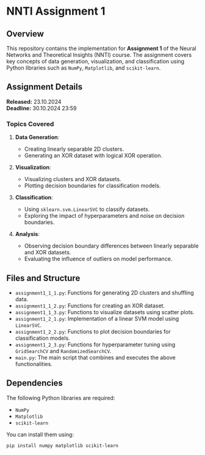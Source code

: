 # NNTI Assignment 1

## Overview
This repository contains the implementation for **Assignment 1** of the Neural Networks and Theoretical Insights (NNTI) course. The assignment covers key concepts of data generation, visualization, and classification using Python libraries such as `NumPy`, `Matplotlib`, and `scikit-learn`.

## Assignment Details
**Released:** 23.10.2024  
**Deadline:** 30.10.2024 23:59  

### Topics Covered
1. **Data Generation**:
   - Creating linearly separable 2D clusters.
   - Generating an XOR dataset with logical XOR operation.

2. **Visualization**:
   - Visualizing clusters and XOR datasets.
   - Plotting decision boundaries for classification models.

3. **Classification**:
   - Using `sklearn.svm.LinearSVC` to classify datasets.
   - Exploring the impact of hyperparameters and noise on decision boundaries.

4. **Analysis**:
   - Observing decision boundary differences between linearly separable and XOR datasets.
   - Evaluating the influence of outliers on model performance.

## Files and Structure
- `assignment1_1_1.py`: Functions for generating 2D clusters and shuffling data.
- `assignment1_1_2.py`: Functions for creating an XOR dataset.
- `assignment1_1_3.py`: Functions to visualize datasets using scatter plots.
- `assignment1_2_1.py`: Implementation of a linear SVM model using `LinearSVC`.
- `assignment1_2_2.py`: Functions to plot decision boundaries for classification models.
- `assignment1_2_3.py`: Functions for hyperparameter tuning using `GridSearchCV` and `RandomizedSearchCV`.
- `main.py`: The main script that combines and executes the above functionalities.

## Dependencies
The following Python libraries are required:
- `NumPy`
- `Matplotlib`
- `scikit-learn`

You can install them using:
```bash
pip install numpy matplotlib scikit-learn
